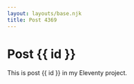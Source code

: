 ```yaml
---
layout: layouts/base.njk
title: Post 4369
---
```


# Post {{ id }}

This is post {{ id }} in my Eleventy project.
